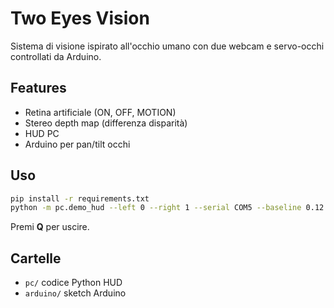 # Two Eyes Vision
Sistema di visione ispirato all'occhio umano con due webcam e servo-occhi controllati da Arduino.

## Features
- Retina artificiale (ON, OFF, MOTION)
- Stereo depth map (differenza disparità)
- HUD PC
- Arduino per pan/tilt occhi

## Uso
```bash
pip install -r requirements.txt
python -m pc.demo_hud --left 0 --right 1 --serial COM5 --baseline 0.12
```
Premi **Q** per uscire.

## Cartelle
- `pc/` codice Python HUD
- `arduino/` sketch Arduino
